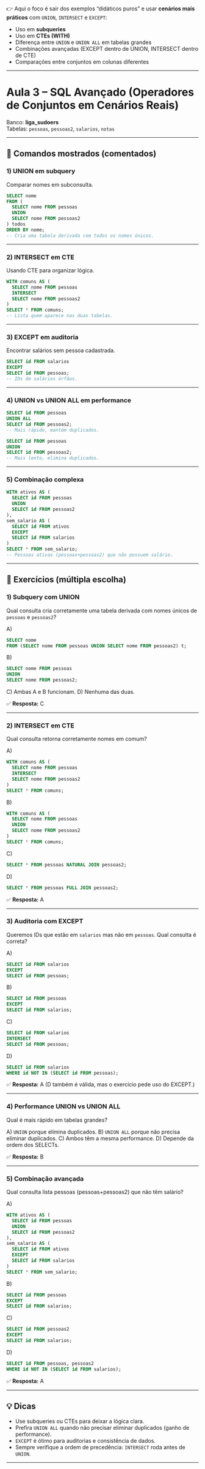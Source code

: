 👉 Aqui o foco é sair dos exemplos “didáticos puros” e usar **cenários mais práticos** com `UNION`, `INTERSECT` e `EXCEPT`:

* Uso em **subqueries**
* Uso em **CTEs (WITH)**
* Diferença entre `UNION` e `UNION ALL` em tabelas grandes
* Combinações avançadas (EXCEPT dentro de UNION, INTERSECT dentro de CTE)
* Comparações entre conjuntos em colunas diferentes

---

# Aula 3 – SQL Avançado (Operadores de Conjuntos em Cenários Reais)

Banco: **liga_sudoers**  
Tabelas: `pessoas`, `pessoas2`, `salarios`, `notas`

---

## 🔧 Comandos mostrados (comentados)

### 1) UNION em subquery
Comparar nomes em subconsulta.

```sql
SELECT nome
FROM (
  SELECT nome FROM pessoas
  UNION
  SELECT nome FROM pessoas2
) todos
ORDER BY nome;
-- Cria uma tabela derivada com todos os nomes únicos.
````

---

### 2) INTERSECT em CTE

Usando CTE para organizar lógica.

```sql
WITH comuns AS (
  SELECT nome FROM pessoas
  INTERSECT
  SELECT nome FROM pessoas2
)
SELECT * FROM comuns;
-- Lista quem aparece nas duas tabelas.
```

---

### 3) EXCEPT em auditoria

Encontrar salários sem pessoa cadastrada.

```sql
SELECT id FROM salarios
EXCEPT
SELECT id FROM pessoas;
-- IDs de salários órfãos.
```

---

### 4) UNION vs UNION ALL em performance

```sql
SELECT id FROM pessoas
UNION ALL
SELECT id FROM pessoas2;
-- Mais rápido, mantém duplicados.
```

```sql
SELECT id FROM pessoas
UNION
SELECT id FROM pessoas2;
-- Mais lento, elimina duplicados.
```

---

### 5) Combinação complexa

```sql
WITH ativos AS (
  SELECT id FROM pessoas
  UNION
  SELECT id FROM pessoas2
),
sem_salario AS (
  SELECT id FROM ativos
  EXCEPT
  SELECT id FROM salarios
)
SELECT * FROM sem_salario;
-- Pessoas ativas (pessoas+pessoas2) que não possuem salário.
```

---

## 🔴 Exercícios (múltipla escolha)

### 1) Subquery com UNION

Qual consulta cria corretamente uma tabela derivada com nomes únicos de `pessoas` e `pessoas2`?

A)

```sql
SELECT nome
FROM (SELECT nome FROM pessoas UNION SELECT nome FROM pessoas2) t;
```

B)

```sql
SELECT nome FROM pessoas
UNION
SELECT nome FROM pessoas2;
```

C) Ambas A e B funcionam.
D) Nenhuma das duas.

✅ **Resposta:** C

---

### 2) INTERSECT em CTE

Qual consulta retorna corretamente nomes em comum?

A)

```sql
WITH comuns AS (
  SELECT nome FROM pessoas
  INTERSECT
  SELECT nome FROM pessoas2
)
SELECT * FROM comuns;
```

B)

```sql
WITH comuns AS (
  SELECT nome FROM pessoas
  UNION
  SELECT nome FROM pessoas2
)
SELECT * FROM comuns;
```

C)

```sql
SELECT * FROM pessoas NATURAL JOIN pessoas2;
```

D)

```sql
SELECT * FROM pessoas FULL JOIN pessoas2;
```

✅ **Resposta:** A

---

### 3) Auditoria com EXCEPT

Queremos IDs que estão em `salarios` mas não em `pessoas`. Qual consulta é correta?

A)

```sql
SELECT id FROM salarios
EXCEPT
SELECT id FROM pessoas;
```

B)

```sql
SELECT id FROM pessoas
EXCEPT
SELECT id FROM salarios;
```

C)

```sql
SELECT id FROM salarios
INTERSECT
SELECT id FROM pessoas;
```

D)

```sql
SELECT id FROM salarios
WHERE id NOT IN (SELECT id FROM pessoas);
```

✅ **Resposta:** A
(D também é válida, mas o exercício pede uso do EXCEPT.)

---

### 4) Performance UNION vs UNION ALL

Qual é mais rápido em tabelas grandes?

A) `UNION` porque elimina duplicados.
B) `UNION ALL` porque não precisa eliminar duplicados.
C) Ambos têm a mesma performance.
D) Depende da ordem dos SELECTs.

✅ **Resposta:** B

---

### 5) Combinação avançada

Qual consulta lista pessoas (pessoas+pessoas2) que não têm salário?

A)

```sql
WITH ativos AS (
  SELECT id FROM pessoas
  UNION
  SELECT id FROM pessoas2
),
sem_salario AS (
  SELECT id FROM ativos
  EXCEPT
  SELECT id FROM salarios
)
SELECT * FROM sem_salario;
```

B)

```sql
SELECT id FROM pessoas
EXCEPT
SELECT id FROM salarios;
```

C)

```sql
SELECT id FROM pessoas2
EXCEPT
SELECT id FROM salarios;
```

D)

```sql
SELECT id FROM pessoas, pessoas2
WHERE id NOT IN (SELECT id FROM salarios);
```

✅ **Resposta:** A

---

## 💡 Dicas

* Use subqueries ou CTEs para deixar a lógica clara.
* Prefira `UNION ALL` quando não precisar eliminar duplicados (ganho de performance).
* `EXCEPT` é ótimo para auditorias e consistência de dados.
* Sempre verifique a ordem de precedência: `INTERSECT` roda antes de `UNION`.

---
